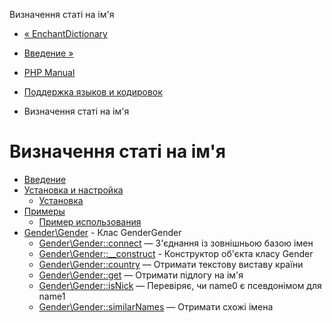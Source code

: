 Визначення статі на ім'я

-   [« EnchantDictionary](class.enchantdictionary.html)
    
-   [Введение »](intro.gender.html)
    
-   [PHP Manual](index.html)
    
-   [Поддержка языков и кодировок](refs.international.html)
    
-   Визначення статі на ім'я
    

# Визначення статі на ім'я

-   [Введение](intro.gender.html)
-   [Установка и настройка](gender.setup.html)
    -   [Установка](gender.installation.html)
-   [Примеры](gender.examples.html)
    -   [Пример использования](gender.example.admin.html)
-   [Gender\\Gender](class.gender.html) - Клас GenderGender
    -   [Gender\\Gender::connect](gender-gender.connect.html) — З'єднання із зовнішньою базою імен
    -   [Gender\\Gender::\_\_construct](gender-gender.construct.html) - Конструктор об'єкта класу Gender
    -   [Gender\\Gender::country](gender-gender.country.html) — Отримати текстову виставу країни
    -   [Gender\\Gender::get](gender-gender.get.html) — Отримати підлогу на ім'я
    -   [Gender\\Gender::isNick](gender-gender.isnick.html) — Перевіряє, чи name0 є псевдонімом для name1
    -   [Gender\\Gender::similarNames](gender-gender.similarnames.html) — Отримати схожі імена